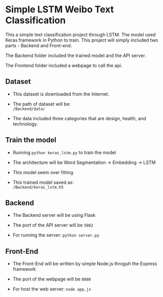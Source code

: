 # Simple LSTM Weibo Text Classification

This a simple text classification project through LSTM. The model used Keras framework in Python to train. This project will simply included two parts - Backend and Front-end.

The Backend folder included the trained model and the API server.

The Frontend folder included a webpage to call the api.

## Dataset

- This dataset is downloaded from the Internet.

- The path of dataset will be:  
```/Backend/data/```

- The data included three categories that are design, health, and technology.

## Train the model

- Running ```python keras_lstm.py``` to train the model

- The architecture will be Word Segmentation -> Embedding -> LSTM

- This model seem over fitting

- This trained model saved as:  
```/Backend/keras_lstm.h5```

## Backend

- The Backend server will be using Flask

- The port of the API server will be ```5002```

- For running the server:
```python server.py```

## Front-End

- The Front-End will be written by simple Node.js throguh the Express framework

- The port of the webpage will be ```8080```

- For host the web server:
```node app.js```
